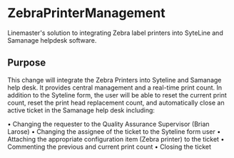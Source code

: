 # ZebraPrinterManagement
Linemaster's solution to integrating Zebra label printers into SyteLine and Samanage helpdesk software.

## Purpose
This change will integrate the Zebra Printers into Syteline and Samanage help desk. It provides central management and a real-time print count. In addition to the Syteline form, the user will be able to reset the current print count, reset the print head replacement count, and automatically close an active ticket in the Samanage help desk including:

•	Changing the requester to the Quality Assurance Supervisor (Brian Larose)
•	Changing the assignee of the ticket to the Syteline form user
•	Attaching the appropriate configuration item (Zebra printer) to the ticket
•	Commenting the previous and current print count
•	Closing the ticket
